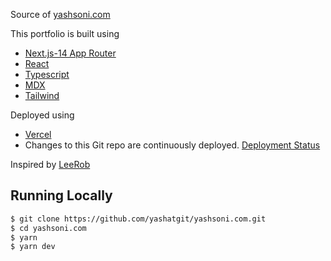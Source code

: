 Source of [yashsoni.com](https://www.yashsoni.com)

This portfolio is built using

- [Next.js-14 App Router](https://nextjs.org/)
- [React](https://reactjs.org/)
- [Typescript](https://www.typescriptlang.org/)
- [MDX](https://github.com/mdx-js/mdx)
- [Tailwind](https://tailwindcss.com/)

Deployed using

- [Vercel](https://vercel.com/)
- Changes to this Git repo are continuously deployed. [Deployment Status](https://vercel.com/yashsoni/yashsoni.com/deployments)

Inspired by [LeeRob](https://github.com/leerob/leerob.io)

## Running Locally

```bash
$ git clone https://github.com/yashatgit/yashsoni.com.git
$ cd yashsoni.com
$ yarn
$ yarn dev
```
